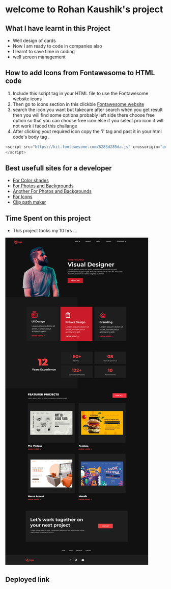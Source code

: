 # welcome to Rohan Kaushik's project


## What I have learnt in this Project
   - Well design of cards
   - Now I am ready to code in companies also
   - I learnt to save time in coding
   - well screen management
   



  ## How to add Icons from Fontawesome to HTML code

  1. Include this script tag in your HTML file to use the Fontawesome website icons 
  2. Then go to icons section in this clickble [Fontawesome website](https://fontawesome.com/)
  3. search the icon you want but takecare after search when you get result then you will find some options probably left side there choose free option so that you can choose free icon else if you select pro icon it will not work i faced this challange
  4. After clicking yout required icon copy the 'i' tag and past it in your html code's body tag .


```javascript
<script src="https://kit.fontawesome.com/8283d285da.js" crossorigin="anonymous">
</script>

```

## Best usefull sites for a developer
-  [For Color shades](https://uicolorpicker.com/)
-  [For Photos and Backgrounds](https://www.pexels.com/)
- [Another For Photos and Backgrounds](https://unsplash.com/)
- [For Icons](https://fontawesome.com/)
- [Clip path maker](https://bennettfeely.com/clippy/)

## Time Spent on this project

- This project tooks my 10 hrs ...


![15th_Project](thumbnail.png)

## Deployed link



